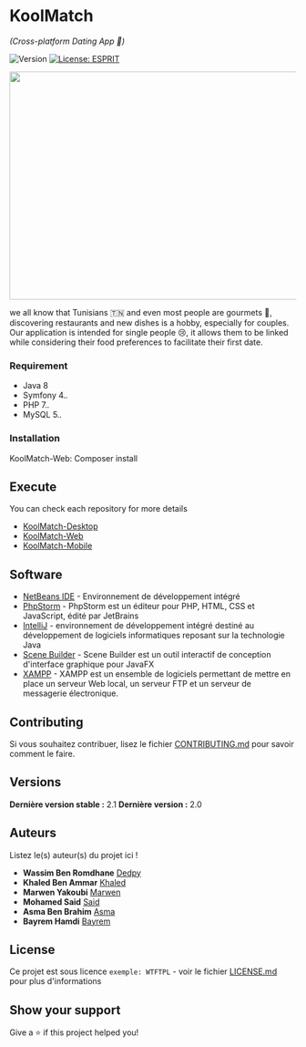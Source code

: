 # KoolMatch
_(Cross-platform Dating App 💑)_

![Version](https://img.shields.io/badge/version-2.0-blue.svg?cacheSeconds=2592000)
[![License: ESPRIT](https://img.shields.io/badge/License-ESPRIT-yellow.svg)](#)

<p align="center">
  <img width="600" height="400" src="https://i.ibb.co/dpwV5Cq/p1.png">
 </p>
 
we all know that Tunisians 🇹🇳 and even most people are gourmets 🍔, discovering restaurants and new dishes is a hobby, especially for couples. Our application is intended for single people 😢, it allows them to be linked while considering their food preferences to facilitate their first date.


### Requirement

- Java 8
- Symfony 4.*.*
- PHP 7.*.*
- MySQL 5.*.*

### Installation

KoolMatch-Web:
Composer install

## Execute

You can check each repository for more details 
* [KoolMatch-Desktop](https://github.com/Geeker-s/KoolMatch-Desktop) 
* [KoolMatch-Web](https://github.com/Geeker-s/KoolMatch-Website) 
* [KoolMatch-Mobile](https://github.com/Geeker-s/KoolMatch-Mobile)

## Software

* [NetBeans IDE](https://www.oracle.com/ch-fr/tools/technologies/netbeans-ide.html) - Environnement de développement intégré
* [PhpStorm](https://www.jetbrains.com/fr-fr/phpstorm/) - PhpStorm est un éditeur pour PHP, HTML, CSS et JavaScript, édité par JetBrains
* [IntelliJ](https://www.jetbrains.com/fr-fr/idea/) - environnement de développement intégré destiné au développement de logiciels informatiques reposant sur la technologie Java
* [Scene Builder](https://gluonhq.com/products/scene-builder/) - Scene Builder est un outil interactif de conception d'interface graphique pour JavaFX
* [XAMPP](https://www.apachefriends.org/fr/index.html) - XAMPP est un ensemble de logiciels permettant de mettre en place un serveur Web local, un serveur FTP et un serveur de messagerie électronique.


## Contributing

Si vous souhaitez contribuer, lisez le fichier [CONTRIBUTING.md](https://example.org) pour savoir comment le faire.

## Versions
**Dernière version stable :** 2.1
**Dernière version :** 2.0

## Auteurs
Listez le(s) auteur(s) du projet ici !
* **Wassim Ben Romdhane** [Dedpy](https://github.com/Dedpy)
* **Khaled Ben Ammar** [Khaled](https://github.com/Dedpy)
* **Marwen Yakoubi** [Marwen](https://github.com/Dedpy)
* **Mohamed Said** [Said](https://github.com/Dedpy)
* **Asma Ben Brahim** [Asma](https://github.com/Dedpy)
* **Bayrem Hamdi** [Bayrem](https://github.com/Dedpy)

## License

Ce projet est sous licence ``exemple: WTFTPL`` - voir le fichier [LICENSE.md](LICENSE.md) pour plus d'informations

## Show your support

Give a ⭐️ if this project helped you!
